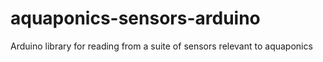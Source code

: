 # aquaponics-sensors-arduino
Arduino library for reading from a suite of sensors relevant to aquaponics
